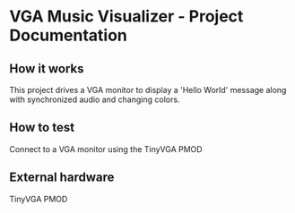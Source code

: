 # VGA Music Visualizer - Project Documentation

## How it works

This project drives a VGA monitor to display a 'Hello World' message along with synchronized audio and changing colors. 

## How to test
Connect to a VGA monitor using the TinyVGA PMOD

## External hardware
TinyVGA PMOD